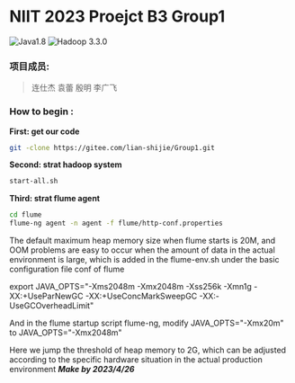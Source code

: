NIIT 2023 Proejct B3 Group1
===
![Java1.8](https://img.shields.io/badge/Java-1.8-blue.svg)
![Hadoop 3.3.0](https://img.shields.io/badge/Hadoop-3.3.0-green.svg)
### 项目成员: 
>连仕杰
 袁蕾
 殷明
 李广飞

### How to begin : 
>
**First: get our code**
```bash
git -clone https://gitee.com/lian-shijie/Group1.git
```
**Second: strat hadoop system**
```bash
start-all.sh
```
**Third: strat flume agent**
```bash
cd flume
flume-ng agent -n agent -f flume/http-conf.properties
```
The default maximum heap memory size when flume starts is 20M, and OOM problems are easy to occur when the amount of data in the actual environment is large, which is added in the flume-env.sh under the basic configuration file conf of flume

export JAVA_OPTS="-Xms2048m -Xmx2048m -Xss256k -Xmn1g -XX:+UseParNewGC -XX:+UseConcMarkSweepGC -XX:-UseGCOverheadLimit"

And in the flume startup script flume-ng, modify JAVA_OPTS="-Xmx20m" to JAVA_OPTS="-Xmx2048m"

Here we jump the threshold of heap memory to 2G, which can be adjusted according to the specific hardware situation in the actual production environment
***Make by 2023/4/26***
 





